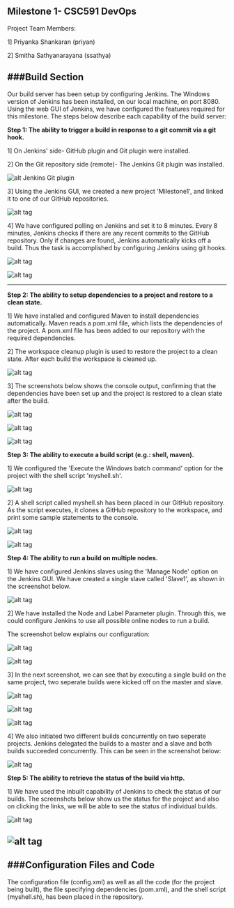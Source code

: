 Milestone 1- CSC591 DevOps
----------------------

Project Team Members:

1] Priyanka Shankaran (priyan)

2] Smitha Sathyanarayana (ssathya)

###Build Section
-------------------------------

Our build server has been setup by configuring Jenkins. 
The Windows version of Jenkins has been installed, on our local machine, on port 8080. Using the web GUI of Jenkins, we have configured the features required for this milestone. The steps below describe each capability of the build server:

****Step 1: The ability to trigger a build in response to a git commit via a git hook.****

1] On Jenkins' side- GitHub plugin and Git plugin were installed.

2] On the Git repository side (remote)- The Jenkins Git plugin was installed.

![alt Jenkins Git plugin](screenshots/1a.png)

3] Using the Jenkins GUI, we created a new project 'Milestone1', and linked it to one of our GitHub repositories.

![alt tag](screenshots/1b.png)

4] We have configured polling on Jenkins and set it to 8 minutes. Every 8 minutes, Jenkins checks if there are any recent commits to the GitHub repository. Only if changes are found, Jenkins automatically kicks off a build. Thus the task is accomplished by configuring Jenkins using git hooks.

![alt tag](screenshots/1c.png)

![alt tag](screenshots/1d.png)

---------------
****Step 2: The ability to setup dependencies to a project and restore to a clean state.****

1] We have installed and configured Maven to install dependencies automatically. Maven reads a pom.xml file, which lists the dependencies of the project. A pom.xml file has been added to our repository with the required dependencies. 

2] The workspace cleanup plugin is used to restore the project to a clean state. After each build the workspace is cleaned up.

![alt tag](screenshots/2.png)

3] The screenshots below shows the console output, confirming that the dependencies have been set up and the project is restored to a clean state after the build.

![alt tag](screenshots/2a.png)

![alt tag](screenshots/2b.png)

![alt tag](screenshots/2c.png)

****Step 3: The ability to execute a build script (e.g.: shell, maven).****

1] We configured the 'Execute the Windows batch command' option for the project with the shell script 'myshell.sh'.

![alt tag](screenshots/3.png)

2] A shell script called myshell.sh has been placed in our GitHub repository. As the script executes, it clones a GitHub repository to the workspace, and print some sample statements to the console.

![alt tag](screenshots/3a.png)

![alt tag](screenshots/3b.png)

****Step 4: The ability to run a build on multiple nodes.****

1] We have configured Jenkins slaves using the 'Manage Node' option on the Jenkins GUI. We have created a single slave called 'Slave1', as shown in the screenshot below.

![alt tag](screenshots/4.png)

2] We have installed the Node and Label Parameter plugin. Through this, we could configure Jenkins to use all possible online nodes to run a build.

The screenshot below explains our configuration:

![alt tag](screenshots/4a.png)

![alt tag](screenshots/4b.png)

3] In the next screenshot, we can see that by executing a single build on the same project, two seperate builds were kicked off on the master and slave. 

![alt tag](screenshots/4c.png)

![alt tag](screenshots/4d.png)

![alt tag](screenshots/4e.png)

4] We also initiated two different builds concurrently on two seperate projects. Jenkins delegated the builds to a master and a slave and both builds succeeded concurrently. This can be seen in the screenshot below:

![alt tag](screenshots/2projects.png)

****Step 5: The ability to retrieve the status of the build via http.****

1] We have used the inbuilt capability of Jenkins to check the status of our builds. The screenshots below show us the status for the project and also on clicking the links, we will be able to see the status of individual builds.

![alt tag](screenshots/5a.png)

![alt tag](screenshots/5.png)
----------------------------

###Configuration Files and Code
----------------------------------
The configuration file (config.xml) as well as all the code (for the project being built), the file specifying dependencies (pom.xml), and the shell script (myshell.sh), has been placed in the repository.